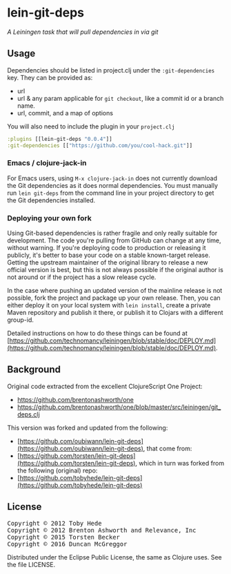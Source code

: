 # lein-git-deps

*A Leiningen task that will pull dependencies in via git*

## Usage

Dependencies should be listed in project.clj under the ``:git-dependencies`` key. They can be provided as:

 * url
 * url & any param applicable for ``git checkout``, like a commit id or a branch name.
 * url, commit, and a map of options

You will also need to include the plugin in your ``project.clj``

```clojure
:plugins [[lein-git-deps "0.0.4"]]
:git-dependencies [["https://github.com/you/cool-hack.git"]]
```

### Emacs / clojure-jack-in

For Emacs users, using ``M-x clojure-jack-in`` does not currently
download the Git dependencies as it does normal dependencies. You must
manually run ``lein git-deps`` from the command line in your project
directory to get the Git dependencies installed.


### Deploying your own fork

Using Git-based dependencies is rather fragile and only really
suitable for development. The code you're pulling from GitHub can
change at any time, without warning. If you're deploying code to
production or releasing it publicly, it's better to base your code on
a stable known-target release. Getting the upstream maintainer of the
original library to release a new official version is best, but this
is not always possible if the original author is not around or if the
project has a slow release cycle.

In the case where pushing an updated version of the mainline release
is not possible, fork the project and package up your own
release. Then, you can either deploy it on your local system with
``lein install``, create a private Maven repository and publish it
there, or publish it to Clojars with a different group-id.

Detailed instructions on how to do these things can be found at
[https://github.com/technomancy/leiningen/blob/stable/doc/DEPLOY.md](https://github.com/technomancy/leiningen/blob/stable/doc/DEPLOY.md).

## Background

Original code extracted from the excellent ClojureScript One Project:

* https://github.com/brentonashworth/one
* https://github.com/brentonashworth/one/blob/master/src/leiningen/git_deps.clj

This version was forked and updated from the following:

* [https://github.com/oubiwann/lein-git-deps](https://github.com/oubiwann/lein-git-deps), that come from:
* [https://github.com/torsten/lein-git-deps](https://github.com/torsten/lein-git-deps), which in turn was forked from the following (original) repo:
* [https://github.com/tobyhede/lein-git-deps](https://github.com/tobyhede/lein-git-deps)


## License

<pre>
Copyright &copy; 2012 Toby Hede
Copyright &copy; 2012 Brenton Ashworth and Relevance, Inc
Copyright &copy; 2015 Torsten Becker
Copyright &copy; 2016 Duncan McGreggor
</pre>

Distributed under the Eclipse Public License, the same as Clojure uses. See the file LICENSE.
